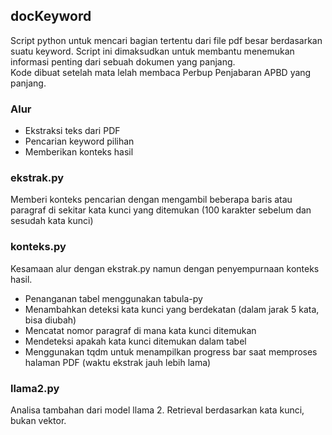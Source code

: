 ## docKeyword
Script python untuk mencari bagian tertentu dari file pdf besar berdasarkan suatu keyword. Script ini dimaksudkan untuk membantu menemukan informasi penting dari sebuah dokumen yang panjang.  
Kode dibuat setelah mata lelah membaca Perbup Penjabaran APBD yang panjang.

### Alur
- Ekstraksi teks dari PDF
- Pencarian keyword pilihan
- Memberikan konteks hasil

### ekstrak.py  
Memberi konteks pencarian dengan mengambil beberapa baris atau paragraf di sekitar kata kunci yang ditemukan (100 karakter sebelum dan sesudah kata kunci)

### konteks.py
Kesamaan alur dengan ekstrak.py namun dengan penyempurnaan konteks hasil.
- Penanganan tabel menggunakan tabula-py
- Menambahkan deteksi kata kunci yang berdekatan (dalam jarak 5 kata, bisa diubah)
- Mencatat nomor paragraf di mana kata kunci ditemukan
- Mendeteksi apakah kata kunci ditemukan dalam tabel
- Menggunakan tqdm untuk menampilkan progress bar saat memproses halaman PDF (waktu ekstrak jauh lebih lama)

### llama2.py
Analisa tambahan dari model llama 2. Retrieval berdasarkan kata kunci, bukan vektor.
